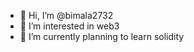 - 👋 Hi, I’m @bimala2732
- 👀 I’m interested in web3
- 🌱 I’m currently planning to learn solidity

<!---
bimala2732/bimala2732 is a ✨ special ✨ repository because its `README.md` (this file) appears on your GitHub profile.
You can click the Preview link to take a look at your changes.
--->
